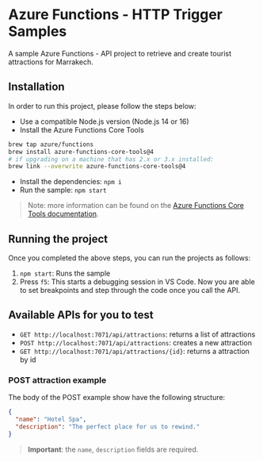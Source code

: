 # Azure Functions - HTTP Trigger Samples

A sample Azure Functions - API project to retrieve and create tourist attractions for Marrakech.

## Installation

In order to run this project, please follow the steps below:

- Use a compatible Node.js version (Node.js 14 or 16)
- Install the Azure Functions Core Tools

```bash
brew tap azure/functions
brew install azure-functions-core-tools@4
# if upgrading on a machine that has 2.x or 3.x installed:
brew link --overwrite azure-functions-core-tools@4
```

- Install the dependencies: `npm i`
- Run the sample: `npm start`

> Note: more information can be found on the [Azure Functions Core Tools documentation](https://docs.microsoft.com/en-us/azure/azure-functions/functions-run-local?tabs=v4%2Cmacos%2Ccsharp%2Cportal%2Cbash).

## Running the project

Once you completed the above steps, you can run the projects as follows:

1. `npm start`: Runs the sample
2. Press `f5`: This starts a debugging session in VS Code. Now you are able to set breakpoints and step through the code once you call the API.

## Available APIs for you to test

- `GET http://localhost:7071/api/attractions`: returns a list of attractions
- `POST http://localhost:7071/api/attractions`: creates a new attraction
- `GET http://localhost:7071/api/attractions/{id}`: returns a attraction by id

### POST attraction example

The body of the POST example show have the following structure:

```json
{
  "name": "Hotel Spa",
  "description": "The perfect place for us to rewind."
}
```

> **Important**: the `name`, `description` fields are required.